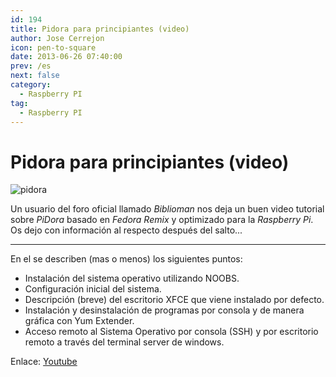 ```yaml
---
id: 194
title: Pidora para principiantes (video)
author: Jose Cerrejon
icon: pen-to-square
date: 2013-06-26 07:40:00
prev: /es
next: false
category:
  - Raspberry PI
tag:
  - Raspberry PI
---
```


# Pidora para principiantes (video)

![pidora](/images/pidora.jpg)

Un usuario del foro oficial llamado *Biblioman* nos deja un buen video tutorial sobre *PiDora* basado en *Fedora Remix* y optimizado para la *Raspberry Pi*. Os dejo con información al respecto después del salto...

- - -
En el se describen (mas o menos) los siguientes puntos:

* Instalación del sistema operativo utilizando NOOBS.
* Configuración inicial del sistema.
* Descripción (breve) del escritorio XFCE que viene instalado por defecto.
* Instalación y desinstalación de programas por consola y de manera gráfica con Yum Extender.
* Acceso remoto al Sistema Operativo por consola (SSH) y por escritorio remoto a través del terminal server de windows.

Enlace: [Youtube](http://www.youtube.com/watch?v=EEH-isPNZr0)